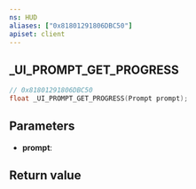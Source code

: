 ```yaml
---
ns: HUD
aliases: ["0x81801291806DBC50"]
apiset: client
---
```

## _UI_PROMPT_GET_PROGRESS

```c
// 0x81801291806DBC50
float _UI_PROMPT_GET_PROGRESS(Prompt prompt);
```


## Parameters
* **prompt**:

## Return value

